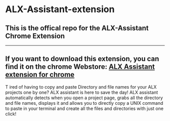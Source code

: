 # ALX-Assistant-extension

## This is the offical repo for the **ALX-Assistant** Chrome Extension

------------------------
If you want to download this extension, you can find it on the chrome Webstore:
[ALX Assistant extension for chrome
](https://chromewebstore.google.com/detail/alx-assistant/dnjjbahjgihaehjmpmnemeddbgapebcd)
------------------------
T
ired of having to copy and paste Directory and file names for your ALX projects one by one?
ALX assistant is here to save the day!
ALX assistant automatically detects when you open a project page, grabs all the directory and file names, displays it and allows you to directly copy a UNIX command to paste in your terminal and create all the files and directories with just one click!
